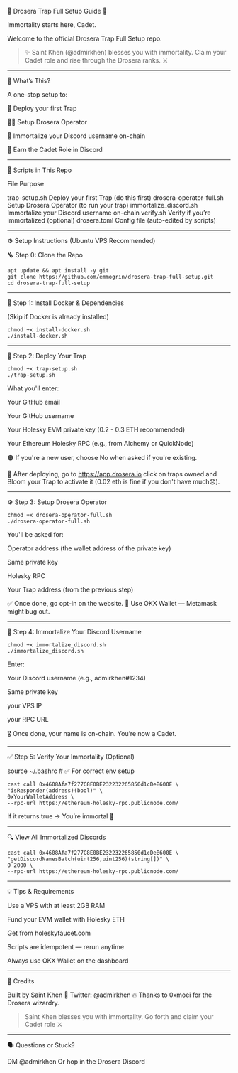 
🧡 Drosera Trap Full Setup Guide 🧡

Immortality starts here, Cadet.

Welcome to the official Drosera Trap Full Setup repo.

> ✨ Saint Khen (@admirkhen) blesses you with immortality.
Claim your Cadet role and rise through the Drosera ranks. ⚔️




---

🧱 What’s This?

A one-stop setup to:

🧲 Deploy your first Trap

🧑‍💻 Setup Drosera Operator

🔗 Immortalize your Discord username on-chain

🏅 Earn the Cadet Role in Discord



---

📁 Scripts in This Repo

File	Purpose

trap-setup.sh	Deploy your first Trap (do this first)
drosera-operator-full.sh	Setup Drosera Operator (to run your trap)
immortalize_discord.sh	Immortalize your Discord username on-chain
verify.sh	Verify if you’re immortalized (optional)
drosera.toml	Config file (auto-edited by scripts)



---

⚙️ Setup Instructions (Ubuntu VPS Recommended)

🪜 Step 0: Clone the Repo
```
apt update && apt install -y git
git clone https://github.com/emmogrin/drosera-trap-full-setup.git
cd drosera-trap-full-setup
```

---

🐳 Step 1: Install Docker & Dependencies

(Skip if Docker is already installed)
```
chmod +x install-docker.sh
./install-docker.sh
```

---

🧲 Step 2: Deploy Your Trap
```
chmod +x trap-setup.sh
./trap-setup.sh
```
What you'll enter:

Your GitHub email

Your GitHub username

Your Holesky EVM private key (0.2 - 0.3 ETH recommended)

Your Ethereum Holesky RPC (e.g., from Alchemy or QuickNode)


🟠 If you're a new user, choose No when asked if you're existing.

🚨 After deploying, go to https://app.drosera.io click on traps owned and Bloom your Trap to activate it (0.02 eth is fine if you don't have much😞).


---

⚙️ Step 3: Setup Drosera Operator
```
chmod +x drosera-operator-full.sh
./drosera-operator-full.sh
```
You'll be asked for:

Operator address (the wallet address of the private key)

Same private key

Holesky RPC

Your Trap address (from the previous step)


✅ Once done, go opt-in on the website.
🧠 Use OKX Wallet — Metamask might bug out.


---

🪪 Step 4: Immortalize Your Discord Username
```
chmod +x immortalize_discord.sh
./immortalize_discord.sh
```
Enter:

Your Discord username (e.g., admirkhen#1234)

Same private key

your VPS IP

your RPC URL 

🎖️ Once done, your name is on-chain. You’re now a Cadet.


---

✅ Step 5: Verify Your Immortality (Optional)

source ~/.bashrc  # ✅ For correct env setup
```
cast call 0x4608Afa7f277C8E0BE232232265850d1cDeB600E \
"isResponder(address)(bool)" \
0xYourWalletAddress \
--rpc-url https://ethereum-holesky-rpc.publicnode.com/
```
If it returns true → You’re immortal 🧬


---

🔍 View All Immortalized Discords
```
cast call 0x4608Afa7f277C8E0BE232232265850d1cDeB600E \
"getDiscordNamesBatch(uint256,uint256)(string[])" \
0 2000 \
--rpc-url https://ethereum-holesky-rpc.publicnode.com/

```
---

💡 Tips & Requirements

Use a VPS with at least 2GB RAM

Fund your EVM wallet with Holesky ETH

Get from holeskyfaucet.com


Scripts are idempotent — rerun anytime

Always use OKX Wallet on the dashboard



---

👑 Credits

Built by Saint Khen
🧡 Twitter: @admirkhen
🔥 Thanks to 0xmoei for the Drosera wizardry.

> Saint Khen blesses you with immortality.
Go forth and claim your Cadet role ⚔️




---

🗣 Questions or Stuck?

DM @admirkhen
Or hop in the Drosera Discord


